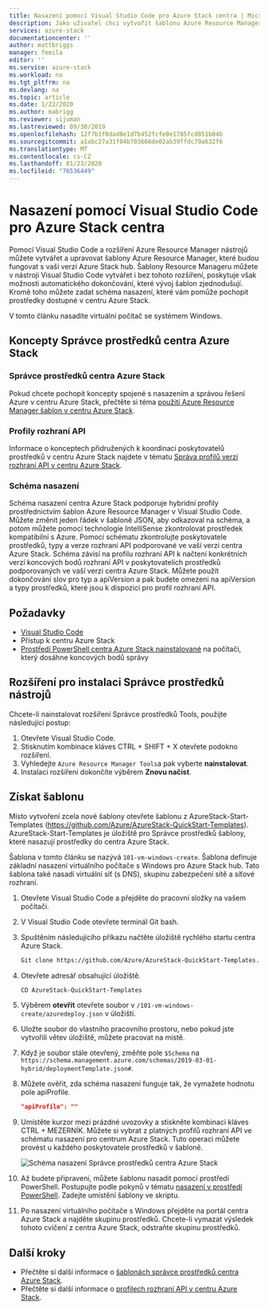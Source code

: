 ```yaml
---
title: Nasazení pomocí Visual Studio Code pro Azure Stack centra | Microsoft Docs
description: Jako uživatel chci vytvořit šablonu Azure Resource Manager v Visual Studio Code a pomocí schématu nasazení připravit šablonu, která je kompatibilní s moji verzí centra Azure Stack.
services: azure-stack
documentationcenter: ''
author: mattbriggs
manager: femila
editor: ''
ms.service: azure-stack
ms.workload: na
ms.tgt_pltfrm: na
ms.devlang: na
ms.topic: article
ms.date: 1/22/2020
ms.author: mabrigg
ms.reviewer: sijuman
ms.lastreviewed: 09/30/2019
ms.openlocfilehash: 12f7b1f0dad8e1d7b452fcfe0e1785fcd851b04b
ms.sourcegitcommit: a1abc27a31f04b703666de02ab39ffdc79a632f6
ms.translationtype: MT
ms.contentlocale: cs-CZ
ms.lasthandoff: 01/23/2020
ms.locfileid: "76536449"
---
```

# <a name="deploy-with-visual-studio-code-to-azure-stack-hub"></a>Nasazení pomocí Visual Studio Code pro Azure Stack centra

Pomocí Visual Studio Code a rozšíření Azure Resource Manager nástrojů můžete vytvářet a upravovat šablony Azure Resource Manager, které budou fungovat s vaší verzí Azure Stack hub. Šablony Resource Manageru můžete v nástroji Visual Studio Code vytvářet i bez tohoto rozšíření, poskytuje však možnosti automatického dokončování, které vývoj šablon zjednodušují. Kromě toho můžete zadat schéma nasazení, které vám pomůže pochopit prostředky dostupné v centru Azure Stack.

V tomto článku nasadíte virtuální počítač se systémem Windows.

## <a name="concepts-for-azure-stack-hub-resource-manager"></a>Koncepty Správce prostředků centra Azure Stack

### <a name="azure-stack-hub-resource-manager"></a>Správce prostředků centra Azure Stack

Pokud chcete pochopit koncepty spojené s nasazením a správou řešení Azure v centru Azure Stack, přečtěte si téma [použití Azure Resource Manager šablon v centru Azure Stack](azure-stack-arm-templates.md).

### <a name="api-profiles"></a>Profily rozhraní API
Informace o konceptech přidružených k koordinaci poskytovatelů prostředků v centru Azure Stack najdete v tématu [Správa profilů verzí rozhraní API v centru Azure Stack](azure-stack-version-profiles.md).

### <a name="the-deployment-schema"></a>Schéma nasazení

Schéma nasazení centra Azure Stack podporuje hybridní profily prostřednictvím šablon Azure Resource Manager v Visual Studio Code. Můžete změnit jeden řádek v šabloně JSON, aby odkazoval na schéma, a potom můžete pomocí technologie IntelliSense zkontrolovat prostředek kompatibilní s Azure. Pomocí schématu zkontrolujte poskytovatele prostředků, typy a verze rozhraní API podporované ve vaší verzi centra Azure Stack. Schéma závisí na profilu rozhraní API k načtení konkrétních verzí koncových bodů rozhraní API v poskytovatelích prostředků podporovaných ve vaší verzi centra Azure Stack. Můžete použít dokončování slov pro typ a apiVersion a pak budete omezeni na apiVersion a typy prostředků, které jsou k dispozici pro profil rozhraní API.

## <a name="prerequisites"></a>Požadavky

- [Visual Studio Code](https://code.visualstudio.com/)
- Přístup k centru Azure Stack
- [Prostředí PowerShell centra Azure Stack nainstalované](https://docs.microsoft.com/azure-stack/operator/azure-stack-powershell-install?toc=https%3A%2F%2Fdocs.microsoft.com%2Fen-us%2Fazure-stack%2Fuser%2FTOC.json&bc=https%3A%2F%2Fdocs.microsoft.com%2Fen-us%2Fazure-stack%2Fbreadcrumb%2Ftoc.json) na počítači, který dosáhne koncových bodů správy

## <a name="install-resource-manager-tools-extension"></a>Rozšíření pro instalaci Správce prostředků nástrojů

Chcete-li nainstalovat rozšíření Správce prostředků Tools, použijte následující postup:

1. Otevřete Visual Studio Code.
2. Stisknutím kombinace kláves CTRL + SHIFT + X otevřete podokno rozšíření.
3. Vyhledejte `Azure Resource Manager Tools`a pak vyberte **nainstalovat**.
4. Instalaci rozšíření dokončíte výběrem **Znovu načíst**.

## <a name="get-a-template"></a>Získat šablonu

Místo vytvoření zcela nové šablony otevřete šablonu z AzureStack-Start-Templates (https://github.com/Azure/AzureStack-QuickStart-Templates). AzureStack-Start-Templates je úložiště pro Správce prostředků šablony, které nasazují prostředky do centra Azure Stack. 

Šablona v tomto článku se nazývá `101-vm-windows-create`. Šablona definuje základní nasazení virtuálního počítače s Windows pro Azure Stack hub.  Tato šablona také nasadí virtuální síť (s DNS), skupinu zabezpečení sítě a síťové rozhraní.

1. Otevřete Visual Studio Code a přejděte do pracovní složky na vašem počítači.
2. V Visual Studio Code otevřete terminál Git bash.
3. Spuštěním následujícího příkazu načtěte úložiště rychlého startu centra Azure Stack.
    ```bash  
    Git clone https://github.com/Azure/AzureStack-QuickStart-Templates.git
    ```
4. Otevřete adresář obsahující úložiště.
    ```bash  
    CD AzureStack-QuickStart-Templates
    ```
5. Výběrem **otevřít** otevřete soubor v `/101-vm-windows-create/azuredeploy.json` v úložišti.
6. Uložte soubor do vlastního pracovního prostoru, nebo pokud jste vytvořili větev úložiště, můžete pracovat na místě.
7. Když je soubor stále otevřený, změňte pole `$Schema` na `https://schema.management.azure.com/schemas/2019-03-01-hybrid/deploymentTemplate.json#`.
8. Můžete ověřit, zda schéma nasazení funguje tak, že vymažete hodnotu pole apiProfile.
    ```JSON  
    "apiProfile": ""
    ```
9. Umístěte kurzor mezi prázdné uvozovky a stiskněte kombinaci kláves CTRL + MEZERNÍK. Můžete si vybrat z platných profilů rozhraní API ve schématu nasazení pro centrum Azure Stack. Tuto operaci můžete provést u každého poskytovatele prostředků v šabloně.

    ![Schéma nasazení Správce prostředků centra Azure Stack](./media/azure-stack-resource-manager-deploy-template-vscode/azure-stack-resource-manager-vscode-schema.png)

10. Až budete připraveni, můžete šablonu nasadit pomocí prostředí PowerShell. Postupujte podle pokynů v tématu [nasazení v prostředí PowerShell](azure-stack-deploy-template-powershell.md). Zadejte umístění šablony ve skriptu.
11. Po nasazení virtuálního počítače s Windows přejděte na portál centra Azure Stack a najděte skupinu prostředků. Chcete-li vymazat výsledek tohoto cvičení z centra Azure Stack, odstraňte skupinu prostředků.

## <a name="next-steps"></a>Další kroky

- Přečtěte si další informace o [šablonách správce prostředků centra Azure Stack](azure-stack-arm-templates.md).  
- Přečtěte si další informace o [profilech rozhraní API v centru Azure Stack](azure-stack-version-profiles.md).